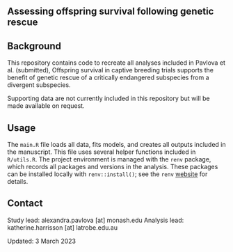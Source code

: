 ## Assessing offspring survival following genetic rescue


## Background

This repository contains code to recreate all analyses included in Pavlova et al. (submitted), Offspring survival in captive breeding trials supports the benefit of genetic rescue of a critically endangered subspecies from a divergent subspecies.

Supporting data are not currently included in this repository but will be made available on request.


## Usage

The `main.R` file loads all data, fits models, and creates all outputs included in the manuscript. This file uses several helper functions included in `R/utils.R`. The project environment is managed with the `renv` package, which records all packages and versions in the analysis. These packages can be installed locally with `renv::install()`; see the `renv` [website](https://rstudio.github.io/renv/articles/renv.html) for details.

## Contact

Study lead: alexandra.pavlova [at] monash.edu
Analysis lead: katherine.harrisson [at] latrobe.edu.au

Updated: 3 March 2023
